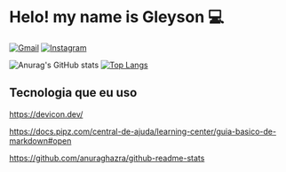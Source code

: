 # Helo! my name is Gleyson  💻 

[![Gmail](https://img.shields.io/badge/Gmail-D14836?style=for-the-badge&logo=gmail&logoColor=white)](gleyson_emilio@hotmail.com)
[![Instagram](https://img.shields.io/badge/LinkedIn-0077B5?style=for-the-badge&logo=linkedin&logoColor=white)](https://www.linkedin.com/in/gleysonsilva/)

<div style="display: inline_block">

![Anurag's GitHub stats](https://github-readme-stats.vercel.app/api?username=gleysonemilio&show_icons=true&theme=dark)
[![Top Langs](https://github-readme-stats.vercel.app/api/top-langs/?username=gleysonemilio&layout=compact&theme=dark)](https://github.com/anuraghazra/github-readme-stats)
</div>


## Tecnologia que eu uso 

<div style="display: inline_block">

</div>

https://devicon.dev/


https://docs.pipz.com/central-de-ajuda/learning-center/guia-basico-de-markdown#open

https://github.com/anuraghazra/github-readme-stats
